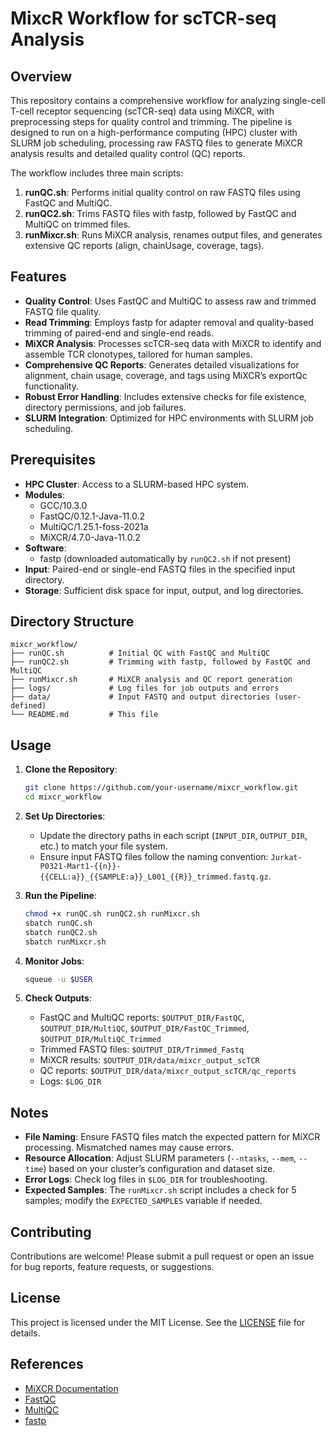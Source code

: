 # MixcR Workflow for scTCR-seq Analysis

## Overview
This repository contains a comprehensive workflow for analyzing single-cell T-cell receptor sequencing (scTCR-seq) data using MiXCR, with preprocessing steps for quality control and trimming. The pipeline is designed to run on a high-performance computing (HPC) cluster with SLURM job scheduling, processing raw FASTQ files to generate MiXCR analysis results and detailed quality control (QC) reports.

The workflow includes three main scripts:
1. **runQC.sh**: Performs initial quality control on raw FASTQ files using FastQC and MultiQC.
2. **runQC2.sh**: Trims FASTQ files with fastp, followed by FastQC and MultiQC on trimmed files.
3. **runMixcr.sh**: Runs MiXCR analysis, renames output files, and generates extensive QC reports (align, chainUsage, coverage, tags).

## Features
- **Quality Control**: Uses FastQC and MultiQC to assess raw and trimmed FASTQ file quality.
- **Read Trimming**: Employs fastp for adapter removal and quality-based trimming of paired-end and single-end reads.
- **MiXCR Analysis**: Processes scTCR-seq data with MiXCR to identify and assemble TCR clonotypes, tailored for human samples.
- **Comprehensive QC Reports**: Generates detailed visualizations for alignment, chain usage, coverage, and tags using MiXCR’s exportQc functionality.
- **Robust Error Handling**: Includes extensive checks for file existence, directory permissions, and job failures.
- **SLURM Integration**: Optimized for HPC environments with SLURM job scheduling.

## Prerequisites
- **HPC Cluster**: Access to a SLURM-based HPC system.
- **Modules**:
  - GCC/10.3.0
  - FastQC/0.12.1-Java-11.0.2
  - MultiQC/1.25.1-foss-2021a
  - MiXCR/4.7.0-Java-11.0.2
- **Software**:
  - fastp (downloaded automatically by `runQC2.sh` if not present)
- **Input**: Paired-end or single-end FASTQ files in the specified input directory.
- **Storage**: Sufficient disk space for input, output, and log directories.

## Directory Structure
```
mixcr_workflow/
├── runQC.sh          # Initial QC with FastQC and MultiQC
├── runQC2.sh         # Trimming with fastp, followed by FastQC and MultiQC
├── runMixcr.sh       # MiXCR analysis and QC report generation
├── logs/             # Log files for job outputs and errors
├── data/             # Input FASTQ and output directories (user-defined)
└── README.md         # This file
```

## Usage
1. **Clone the Repository**:
   ```bash
   git clone https://github.com/your-username/mixcr_workflow.git
   cd mixcr_workflow
   ```

2. **Set Up Directories**:
   - Update the directory paths in each script (`INPUT_DIR`, `OUTPUT_DIR`, etc.) to match your file system.
   - Ensure input FASTQ files follow the naming convention: `Jurkat-P0321-Mart1-{{n}}-{{CELL:a}}_{{SAMPLE:a}}_L001_{{R}}_trimmed.fastq.gz`.

3. **Run the Pipeline**:
   ```bash
   chmod +x runQC.sh runQC2.sh runMixcr.sh
   sbatch runQC.sh
   sbatch runQC2.sh
   sbatch runMixcr.sh
   ```

4. **Monitor Jobs**:
   ```bash
   squeue -u $USER
   ```

5. **Check Outputs**:
   - FastQC and MultiQC reports: `$OUTPUT_DIR/FastQC`, `$OUTPUT_DIR/MultiQC`, `$OUTPUT_DIR/FastQC_Trimmed`, `$OUTPUT_DIR/MultiQC_Trimmed`
   - Trimmed FASTQ files: `$OUTPUT_DIR/Trimmed_Fastq`
   - MiXCR results: `$OUTPUT_DIR/data/mixcr_output_scTCR`
   - QC reports: `$OUTPUT_DIR/data/mixcr_output_scTCR/qc_reports`
   - Logs: `$LOG_DIR`

## Notes
- **File Naming**: Ensure FASTQ files match the expected pattern for MiXCR processing. Mismatched names may cause errors.
- **Resource Allocation**: Adjust SLURM parameters (`--ntasks`, `--mem`, `--time`) based on your cluster’s configuration and dataset size.
- **Error Logs**: Check log files in `$LOG_DIR` for troubleshooting.
- **Expected Samples**: The `runMixcr.sh` script includes a check for 5 samples; modify the `EXPECTED_SAMPLES` variable if needed.

## Contributing
Contributions are welcome! Please submit a pull request or open an issue for bug reports, feature requests, or suggestions.

## License
This project is licensed under the MIT License. See the [LICENSE](LICENSE) file for details.

## References
- [MiXCR Documentation](https://mixcr.com/mixcr/)
- [FastQC](https://www.bioinformatics.babraham.ac.uk/projects/fastqc/)
- [MultiQC](https://multiqc.info/)
- [fastp](https://github.com/OpenGene/fastp)
